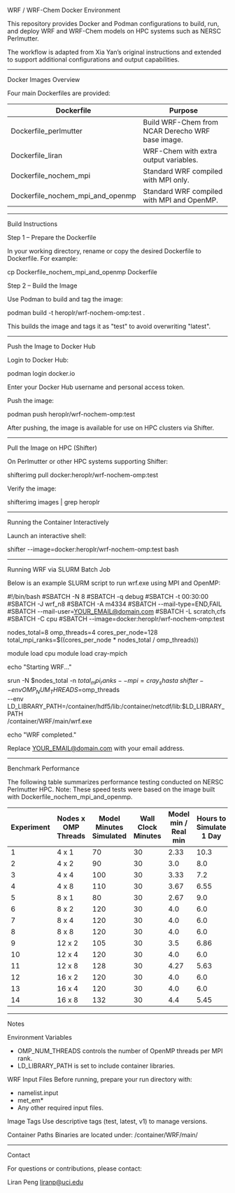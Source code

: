 WRF / WRF-Chem Docker Environment

This repository provides Docker and Podman configurations to build, run, and deploy WRF and WRF-Chem models on HPC systems such as NERSC Perlmutter.

The workflow is adapted from Xia Yan’s original instructions and extended to support additional configurations and output capabilities.

----------------------------------------
Docker Images Overview

Four main Dockerfiles are provided:

Dockerfile                          | Purpose
------------------------------------|---------------------------------------------------
Dockerfile_perlmutter               | Build WRF-Chem from NCAR Derecho WRF base image.
Dockerfile_liran                    | WRF-Chem with extra output variables.
Dockerfile_nochem_mpi               | Standard WRF compiled with MPI only.
Dockerfile_nochem_mpi_and_openmp    | Standard WRF compiled with MPI and OpenMP.

----------------------------------------
Build Instructions

Step 1 – Prepare the Dockerfile

In your working directory, rename or copy the desired Dockerfile to Dockerfile. For example:

cp Dockerfile_nochem_mpi_and_openmp Dockerfile

Step 2 – Build the Image

Use Podman to build and tag the image:

podman build -t heroplr/wrf-nochem-omp:test .

This builds the image and tags it as "test" to avoid overwriting "latest".

----------------------------------------
Push the Image to Docker Hub

Login to Docker Hub:

podman login docker.io

Enter your Docker Hub username and personal access token.

Push the image:

podman push heroplr/wrf-nochem-omp:test

After pushing, the image is available for use on HPC clusters via Shifter.

----------------------------------------
Pull the Image on HPC (Shifter)

On Perlmutter or other HPC systems supporting Shifter:

shifterimg pull docker:heroplr/wrf-nochem-omp:test

Verify the image:

shifterimg images | grep heroplr

----------------------------------------
Running the Container Interactively

Launch an interactive shell:

shifter --image=docker:heroplr/wrf-nochem-omp:test bash

----------------------------------------
Running WRF via SLURM Batch Job

Below is an example SLURM script to run wrf.exe using MPI and OpenMP:

#!/bin/bash
#SBATCH -N 8
#SBATCH -q debug
#SBATCH -t 00:30:00
#SBATCH -J wrf_n8
#SBATCH -A m4334
#SBATCH --mail-type=END,FAIL
#SBATCH --mail-user=YOUR_EMAIL@domain.com
#SBATCH -L scratch,cfs
#SBATCH -C cpu
#SBATCH --image=docker:heroplr/wrf-nochem-omp:test

nodes_total=8
omp_threads=4
cores_per_node=128
total_mpi_ranks=$((cores_per_node * nodes_total / omp_threads))

module load cpu
module load cray-mpich

echo "Starting WRF..."

srun -N $nodes_total -n $total_mpi_ranks --mpi=cray_shasta \
     shifter --env OMP_NUM_THREADS=$omp_threads \
             --env LD_LIBRARY_PATH=/container/hdf5/lib:/container/netcdf/lib:$LD_LIBRARY_PATH \
             /container/WRF/main/wrf.exe

echo "WRF completed."

Replace YOUR_EMAIL@domain.com with your email address.

----------------------------------------
Benchmark Performance

The following table summarizes performance testing conducted on NERSC Perlmutter HPC.
Note: These speed tests were based on the image built with Dockerfile_nochem_mpi_and_openmp.

Experiment | Nodes x OMP Threads | Model Minutes Simulated | Wall Clock Minutes | Model min / Real min | Hours to Simulate 1 Day | Node-Hours to Simulate 1 Day
---------- |----------------------|-------------------------|---------------------|-----------------------|--------------------------|------------------------------
1          | 4 x 1                | 70                      | 30                  | 2.33                  | 10.3                    | 41.2
2          | 4 x 2                | 90                      | 30                  | 3.0                   | 8.0                     | 32.0
3          | 4 x 4                | 100                     | 30                  | 3.33                  | 7.2                     | 28.8
4          | 4 x 8                | 110                     | 30                  | 3.67                  | 6.55                    | 26.2
5          | 8 x 1                | 80                      | 30                  | 2.67                  | 9.0                     | 72.0
6          | 8 x 2                | 120                     | 30                  | 4.0                   | 6.0                     | 48.0
7          | 8 x 4                | 120                     | 30                  | 4.0                   | 6.0                     | 48.0
8          | 8 x 8                | 120                     | 30                  | 4.0                   | 6.0                     | 48.0
9          | 12 x 2               | 105                     | 30                  | 3.5                   | 6.86                    | 82.3
10         | 12 x 4               | 120                     | 30                  | 4.0                   | 6.0                     | 72.0
11         | 12 x 8               | 128                     | 30                  | 4.27                  | 5.63                    | 67.6
12         | 16 x 2               | 120                     | 30                  | 4.0                   | 6.0                     | 96.0
13         | 16 x 4               | 120                     | 30                  | 4.0                   | 6.0                     | 96.0
14         | 16 x 8               | 132                     | 30                  | 4.4                   | 5.45                    | 87.2

----------------------------------------
Notes

Environment Variables
- OMP_NUM_THREADS controls the number of OpenMP threads per MPI rank.
- LD_LIBRARY_PATH is set to include container libraries.

WRF Input Files
Before running, prepare your run directory with:
- namelist.input
- met_em*
- Any other required input files.

Image Tags
Use descriptive tags (test, latest, v1) to manage versions.

Container Paths
Binaries are located under:
/container/WRF/main/

----------------------------------------
Contact

For questions or contributions, please contact:

Liran Peng
liranp@uci.edu

